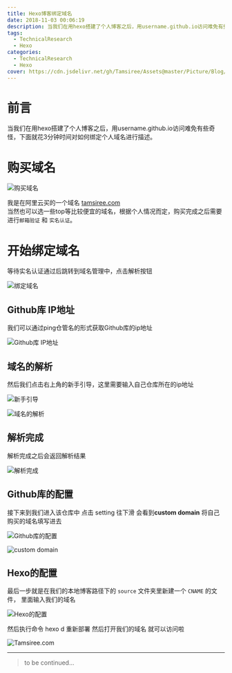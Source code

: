 ```yaml
---
title: Hexo博客绑定域名
date: 2018-11-03 00:06:19
description: 当我们在用hexo搭建了个人博客之后，用username.github.io访问难免有些奇怪，下面就花3分钟时间对如何绑定个人域名进行描述。
tags:
  - TechnicalResearch
  - Hexo
categories:
  - TechnicalResearch
  - Hexo
cover: https://cdn.jsdelivr.net/gh/Tamsiree/Assets@master/Picture/Blog/Cover/3970baedd9aeb7e51ba12711ebd08e3d.jpg
---
```


# 前言
当我们在用hexo搭建了个人博客之后，用username.github.io访问难免有些奇怪，下面就花3分钟时间对如何绑定个人域名进行描述。

# 购买域名

![购买域名](https://cdn.jsdelivr.net/gh/Tamsiree/Assets@master/Picture/Blog/hexo_domain0.png)

我是在阿里云买的一个域名 [tamsiree.com](https://tamsiree.com)  
当然也可以选一些top等比较便宜的域名，根据个人情况而定，购买完成之后需要进行`邮箱验证` 和 `实名认证`。

# 开始绑定域名

等待实名认证通过后跳转到域名管理中，点击解析按钮

![绑定域名](https://cdn.jsdelivr.net/gh/Tamsiree/Assets@master/Picture/Blog/hexo_domain1.png)


## Github库 IP地址
我们可以通过ping仓管名的形式获取Github库的ip地址

![Github库 IP地址](https://cdn.jsdelivr.net/gh/Tamsiree/Assets@master/Picture/Blog/hexo_domain4.png)

## 域名的解析
然后我们点击右上角的新手引导，这里需要输入自己仓库所在的ip地址

![新手引导](https://cdn.jsdelivr.net/gh/Tamsiree/Assets@master/Picture/Blog/hexo_domain2.png)

![域名的解析](https://cdn.jsdelivr.net/gh/Tamsiree/Assets@master/Picture/Blog/hexo_domain3.png)

## 解析完成
解析完成之后会返回解析结果

![解析完成](https://cdn.jsdelivr.net/gh/Tamsiree/Assets@master/Picture/Blog/hexo_domain5.png)

## Github库的配置

接下来到我们进入该仓库中 点击 setting 往下滑 会看到**custom domain** 将自己购买的域名填写进去

![Github库的配置](https://cdn.jsdelivr.net/gh/Tamsiree/Assets@master/Picture/Blog/hexo_domain6.png)  

![custom domain](https://cdn.jsdelivr.net/gh/Tamsiree/Assets@master/Picture/Blog/hexo_domain7.png)

## Hexo的配置
最后一步就是在我们的本地博客路径下的 `source` 文件夹里新建一个 `CNAME` 的文件， 里面输入我们的域名

![Hexo的配置](https://cdn.jsdelivr.net/gh/Tamsiree/Assets@master/Picture/Blog/hexo_domain8.png)

然后执行命令 hexo d 重新部署 然后打开我们的域名 就可以访问啦

![Tamsiree.com](https://cdn.jsdelivr.net/gh/Tamsiree/Assets@master/Picture/Blog/hexo_domain9.png)


---
> to be continued...